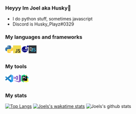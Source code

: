 ### Heyyy Im Joel aka Husky👋

- I do python stuff, sometimes javascript
- Discord is Husky_Playz#0329

### My languages and frameworks
<img align="left" src="https://github.com/HuskyCodez/huskycodez/blob/master/images/516CE944-EB33-45EA-9D98-1FDC41F7F321.png" alt="Py" width="25px">
<img align="left" src="https://github.com/HuskyCodez/huskycodez/blob/master/images/A6219D27-35FC-4386-B48B-E1315BCF7871.png" alt="Js" width="25px">
<img align="left" src="https://github.com/HuskyCodez/huskycodez/blob/master/images/F0FD5EF2-1E0F-4DAE-8F34-829823BB8073.png" alt="Lua" width="25px">
<img align="left" src="https://github.com/HuskyCodez/huskycodez/blob/master/images/77B426BC-DAA9-4D61-A56B-27CA26FFB4BB.png" alt="Discord.js" width="25px">

<br />
<br />

### My tools
<img align="left" src="https://github.com/HuskyCodez/huskycodez/blob/master/images/C9F1DB4A-0174-4DDE-AE9F-72CD940530E9.png" alt="VS code" width="25px">
<img align="left" src="https://github.com/HuskyCodez/huskycodez/blob/master/images/B4D61433-C506-4E2F-A3B3-23E6BA6BA2E1.png" alt="VS" width="25px">
<img align="left" src="https://github.com/HuskyCodez/huskycodez/blob/master/images/3085B58D-2E3B-4606-898D-E9230A285804.png" alt="Pycharm" width="25px">

<br />
<br />

### My stats
[![Top Langs](https://github-readme-stats.vercel.app/api/top-langs/?username=HuskyCodez&layout=compact)](https://google.com)
[![Joels's wakatime stats](https://github-readme-stats.vercel.app/api/wakatime?username=HuskyCodez)](https://wakatime.com/@HuskyCodez)
![Joels's github stats](https://github-readme-stats.vercel.app/api?username=HuskyCodez&count_private=true&show_icons=true)
